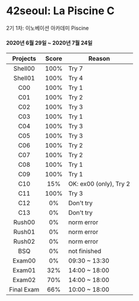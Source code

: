# 42seoul: La Piscine C
2기 1차: 이노베이션 아카데미 Piscine 

#### 2020년 6월 29일 ~ 2020년 7월 24일

|**Projects**|**Score**|**<center>Reason</center>**|
|:------:|:---:|:--------|
|Shell00|100%|Try 7|
|Shell01|100%|Try 4|
|C00|100%|Try 1|
|C01|100%|Try 2|
|C02|100%|Try 3|
|C03|100%|Try 1|
|C04|100%|Try 3|
|C05|100%|Try 3|
|C06|100%|Try 2|
|C07|100%|Try 2|
|C08|100%|Try 1|
|C09|100%|Try 1|
|C10|15%|OK: ex00 (only), Try 2|
|C11|100%|Try 3|
|C12|0%|Don't try|
|C13|0%|Don't try|
|Rush00|0%|norm error|
|Rush01|0%|norm error|
|Rush02|0%|norm error|
|BSQ|0%|not finished|
|Exam00|0%|09:30 ~ 13:30|
|Exam01|32%|14:00 ~ 18:00|
|Exam02|70%|14:00 ~ 18:00|
|Final Exam|66%|10:00 ~ 18:00|
